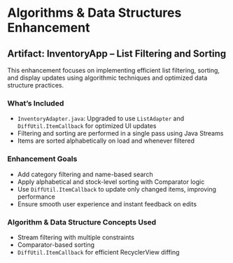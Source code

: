 # Algorithms & Data Structures Enhancement

## Artifact: InventoryApp – List Filtering and Sorting

This enhancement focuses on implementing efficient list filtering, sorting, and display updates using algorithmic techniques and optimized data structure practices.

### What’s Included
- `InventoryAdapter.java`: Upgraded to use `ListAdapter` and `DiffUtil.ItemCallback` for optimized UI updates
- Filtering and sorting are performed in a single pass using Java Streams
- Items are sorted alphabetically on load and whenever filtered

### Enhancement Goals
- Add category filtering and name-based search
- Apply alphabetical and stock-level sorting with Comparator logic
- Use `DiffUtil.ItemCallback` to update only changed items, improving performance
- Ensure smooth user experience and instant feedback on edits

### Algorithm & Data Structure Concepts Used
- Stream filtering with multiple constraints
- Comparator-based sorting
- `DiffUtil.ItemCallback` for efficient RecyclerView diffing
